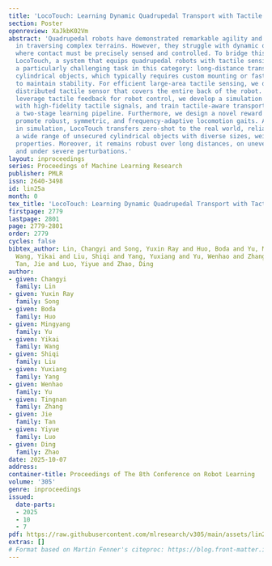 ```yaml
---
title: 'LocoTouch: Learning Dynamic Quadrupedal Transport with Tactile Sensing'
section: Poster
openreview: XaJkbK02Vm
abstract: 'Quadrupedal robots have demonstrated remarkable agility and robustness
  in traversing complex terrains. However, they struggle with dynamic object interactions,
  where contact must be precisely sensed and controlled. To bridge this gap, we present
  LocoTouch, a system that equips quadrupedal robots with tactile sensing to address
  a particularly challenging task in this category: long-distance transport of unsecured
  cylindrical objects, which typically requires custom mounting or fastening mechanisms
  to maintain stability. For efficient large-area tactile sensing, we design a high-density
  distributed tactile sensor that covers the entire back of the robot. To effectively
  leverage tactile feedback for robot control, we develop a simulation environment
  with high-fidelity tactile signals, and train tactile-aware transport policies using
  a two-stage learning pipeline. Furthermore, we design a novel reward function to
  promote robust, symmetric, and frequency-adaptive locomotion gaits. After training
  in simulation, LocoTouch transfers zero-shot to the real world, reliably transporting
  a wide range of unsecured cylindrical objects with diverse sizes, weights, and surface
  properties. Moreover, it remains robust over long distances, on uneven terrain,
  and under severe perturbations.'
layout: inproceedings
series: Proceedings of Machine Learning Research
publisher: PMLR
issn: 2640-3498
id: lin25a
month: 0
tex_title: 'LocoTouch: Learning Dynamic Quadrupedal Transport with Tactile Sensing'
firstpage: 2779
lastpage: 2801
page: 2779-2801
order: 2779
cycles: false
bibtex_author: Lin, Changyi and Song, Yuxin Ray and Huo, Boda and Yu, Mingyang and
  Wang, Yikai and Liu, Shiqi and Yang, Yuxiang and Yu, Wenhao and Zhang, Tingnan and
  Tan, Jie and Luo, Yiyue and Zhao, Ding
author:
- given: Changyi
  family: Lin
- given: Yuxin Ray
  family: Song
- given: Boda
  family: Huo
- given: Mingyang
  family: Yu
- given: Yikai
  family: Wang
- given: Shiqi
  family: Liu
- given: Yuxiang
  family: Yang
- given: Wenhao
  family: Yu
- given: Tingnan
  family: Zhang
- given: Jie
  family: Tan
- given: Yiyue
  family: Luo
- given: Ding
  family: Zhao
date: 2025-10-07
address:
container-title: Proceedings of The 8th Conference on Robot Learning
volume: '305'
genre: inproceedings
issued:
  date-parts:
  - 2025
  - 10
  - 7
pdf: https://raw.githubusercontent.com/mlresearch/v305/main/assets/lin25a/lin25a.pdf
extras: []
# Format based on Martin Fenner's citeproc: https://blog.front-matter.io/posts/citeproc-yaml-for-bibliographies/
---
```

